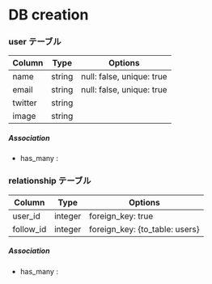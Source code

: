 


# DB creation

### user テーブル
|Column|Type|Options|
|------|----|-------|
|name|string|null: false, unique: true|
|email|string|null: false, unique: true|
|twitter|string||
|image|string||

##### Association
- has_many :



### relationship テーブル
|Column|Type|Options|
|------|----|-------|
|user_id|integer|foreign_key: true|
|follow_id|integer|foreign_key: {to_table: users}|

##### Association
- has_many :